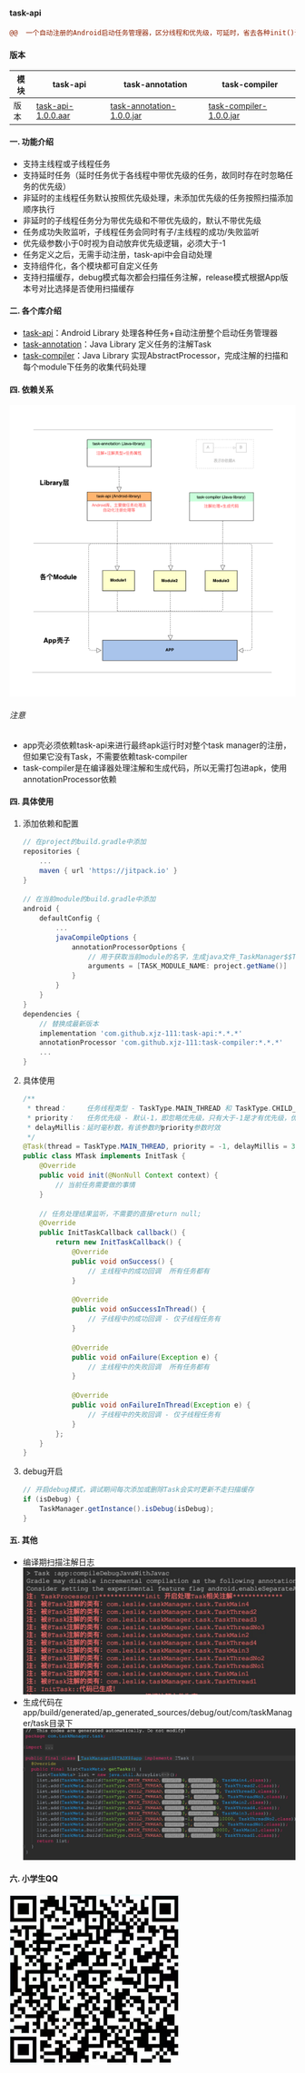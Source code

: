 #### task-api
```diff
@@  一个自动注册的Android启动任务管理器，区分线程和优先级，可延时，省去各种init()调用，只需定义自己的Task。@@ 
```
#### 版本
模块|task-api|task-annotation|task-compiler
---|---|---|---
版本|[task-api-1.0.0.aar](https://jitpack.io/com/github/xjz-111/task-api/1.0.0/task-api-task-annotation-1.0.0.jar)|[task-annotation-1.0.0.jar](https://jitpack.io/com/github/xjz-111/task-annotation/1.0.0/task-annotation-1.0.0.jar)|[task-compiler-1.0.0.jar](https://jitpack.io/com/github/xjz-111/task-compiler/1.0.0/task-compiler-1.0.0.jar)

#### 一. 功能介绍
* 支持主线程或子线程任务  
* 支持延时任务（延时任务优于各线程中带优先级的任务，故同时存在时忽略任务的优先级）  
* 非延时的主线程任务默认按照优先级处理，未添加优先级的任务按照扫描添加顺序执行  
* 非延时的子线程任务分为带优先级和不带优先级的，默认不带优先级  
* 任务成功失败监听，子线程任务会同时有子/主线程的成功/失败监听
* 优先级参数小于0时视为自动放弃优先级逻辑，必须大于-1  
* 任务定义之后，无需手动注册，task-api中会自动处理  
* 支持组件化，各个模块都可自定义任务  
* 支持扫描缓存，debug模式每次都会扫描任务注解，release模式根据App版本号对比选择是否使用扫描缓存  
#### 二. 各个库介绍
* [task-api](https://github.com/xjz-111/task-api)：Android Library 处理各种任务+自动注册整个启动任务管理器
* [task-annotation](https://github.com/xjz-111/task-annotation)：Java Library 定义任务的注解Task
* [task-compiler](https://github.com/xjz-111/task-compiler)：Java Library 实现AbstractProcessor，完成注解的扫描和每个module下任务的收集代码处理
#### 四. 依赖关系
![image](https://github.com/xjz-111/task-api/blob/master/imgs/1.jpg)
###### 注意
* app壳必须依赖task-api来进行最终apk运行时对整个task manager的注册，但如果它没有Task，不需要依赖task-compiler
* task-compiler是在编译器处理注解和生成代码，所以无需打包进apk，使用annotationProcessor依赖
#### 四. 具体使用
1. 添加依赖和配置
    ``` gradle
    // 在project的build.gradle中添加
    repositories {
        ...
        maven { url 'https://jitpack.io' }
    }
    
    // 在当前module的build.gradle中添加
    android {
        defaultConfig {
            ...
            javaCompileOptions {
                annotationProcessorOptions {
                    // 用于获取当前module的名字，生成java文件_TaskManager$$TASK$${TASK_MODULE_NAME}.java
                    arguments = [TASK_MODULE_NAME: project.getName()]
                }
            }
        }
    }
    dependencies {
        // 替换成最新版本
        implementation 'com.github.xjz-111:task-api:*.*.*'
        annotationProcessor 'com.github.xjz-111:task-compiler:*.*.*'
        ...
    }
    ```
  
2. 具体使用
    ``` java
    /**
     * thread：     任务线程类型 - TaskType.MAIN_THREAD 和 TaskType.CHILD_THREAD
     * priority：   任务优先级 - 默认-1，即忽略优先级，只有大于-1是才有优先级，优先级相同时根据扫描顺序决定
     * delayMillis：延时毫秒数，有该参数时priority参数时效
     */
    @Task(thread = TaskType.MAIN_THREAD, priority = -1, delayMillis = 3000)
    public class MTask implements InitTask {
        @Override
        public void init(@NonNull Context context) {
            // 当前任务需要做的事情
        }

        // 任务处理结果监听，不需要的直接return null;
        @Override
        public InitTaskCallback callback() {
            return new InitTaskCallback() {
                @Override
                public void onSuccess() {
                    // 主线程中的成功回调  所有任务都有
                }

                @Override
                public void onSuccessInThread() {
                    // 子线程中的成功回调 - 仅子线程任务有
                }

                @Override
                public void onFailure(Exception e) {
                    // 主线程中的失败回调  所有任务都有
                }

                @Override
                public void onFailureInThread(Exception e) {
                    // 子线程中的失败回调 - 仅子线程任务有
                }
            };
        }
    }
    ```
3. debug开启
    ``` java
    // 开启debug模式，调试期间每次添加或删除Task会实时更新不走扫描缓存
    if (isDebug) {           
        TaskManager.getInstance().isDebug(isDebug);  
    }
    ```

#### 五. 其他
* 编译期扫描注解日志
![image](https://github.com/xjz-111/task-api/blob/master/imgs/build-log.jpg)
* 生成代码在app/build/generated/ap_generated_sources/debug/out/com/taskManager/task目录下
![image](https://github.com/xjz-111/task-api/blob/master/imgs/generate-code.jpg)  
#### 六. 小学生QQ
<img src="https://github.com/xjz-111/task-api/blob/master/imgs/qq.jpg" width="300" height="300"/><br/>






